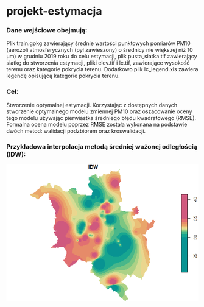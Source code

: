 # projekt-estymacja

### Dane wejściowe obejmują:

Plik train.gpkg zawierający średnie wartości punktowych pomiarów PM10 (aerozoli atmosferycznych (pył zawieszony) o średnicy nie większej niż 10 μm) w grudniu 2019 roku do celu estymacji,
plik pusta_siatka.tif zawierający siatkę do stworzenia estymacji,
pliki elev.tif i lc.tif, zawierające wysokość terenu oraz kategorie pokrycia terenu. Dodatkowo plik lc_legend.xls zawiera legendę opisującą kategorie pokrycia terenu.

### Cel:

Stworzenie optymalnej estymacji. Korzystając z dostępnych danych stworzenie optymalnego modelu zmiennej PM10 oraz oszacowanie oceny tego modelu
używając pierwiastka średniego błędu kwadratowego (RMSE). Formalna ocena modelu poprzez RMSE została wykonana na podstawie dwóch metod: walidacji podzbiorem oraz kroswalidacji. 

### Przykładowa interpolacja metodą średniej ważonej odległością (IDW):

![IDW](https://raw.githubusercontent.com/JPacoch/projekt-estymacja/master/dane/IDW.PNG)
